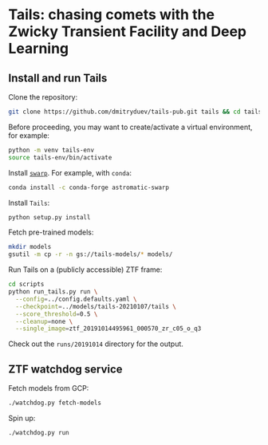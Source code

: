 # Tails: chasing comets with the Zwicky Transient Facility and Deep Learning

## Install and run Tails

Clone the repository:

```bash
git clone https://github.com/dmitryduev/tails-pub.git tails && cd tails
```

Before proceeding, you may want to create/activate a virtual environment, for example:

```bash
python -m venv tails-env
source tails-env/bin/activate
```

Install [`swarp`](https://www.astromatic.net/software/swarp). For example, with `conda`:

```bash
conda install -c conda-forge astromatic-swarp
```

Install `Tails`:

```bash
python setup.py install
```

Fetch pre-trained models:

```bash
mkdir models
gsutil -m cp -r -n gs://tails-models/* models/
```

Run Tails on a (publicly accessible) ZTF frame:

```bash
cd scripts
python run_tails.py run \
  --config=../config.defaults.yaml \
  --checkpoint=../models/tails-20210107/tails \
  --score_threshold=0.5 \
  --cleanup=none \
  --single_image=ztf_20191014495961_000570_zr_c05_o_q3
```

Check out the `runs/20191014` directory for the output.

## ZTF watchdog service

Fetch models from GCP:

```bash
./watchdog.py fetch-models
```

Spin up:

```bash
./watchdog.py run
```
